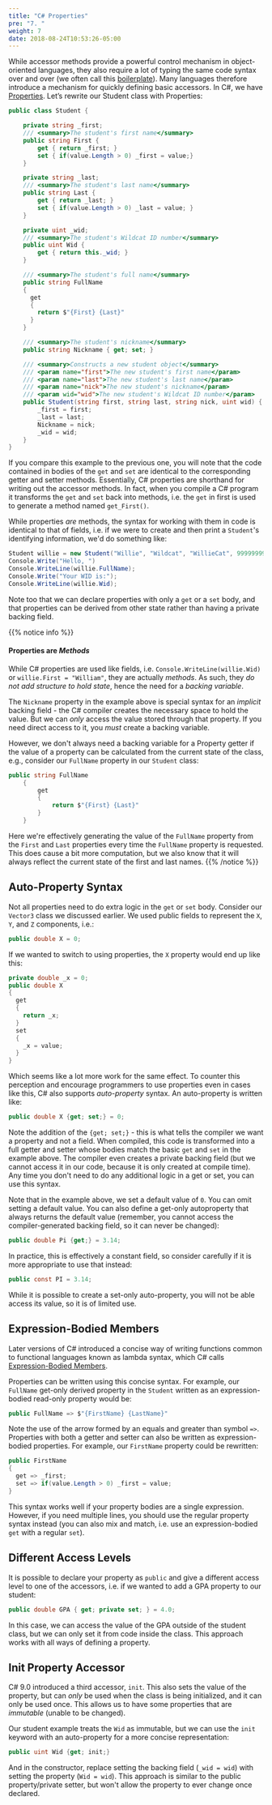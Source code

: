 ```yaml
---
title: "C# Properties"
pre: "7. "
weight: 7
date: 2018-08-24T10:53:26-05:00
---
```


While accessor methods provide a powerful control mechanism in object-oriented languages, they also require a lot of typing the same code syntax over and over (we often call this [boilerplate](https://en.wikipedia.org/wiki/Boilerplate_text)).  Many languages therefore introduce a mechanism for quickly defining basic accessors.  In C#, we have [Properties](https://docs.microsoft.com/en-us/dotnet/csharp/programming-guide/classes-and-structs/properties).  Let’s rewrite our Student class with Properties:

```csharp
public class Student {

    private string _first;
    /// <summary>The student's first name</summary>
    public string First {
        get { return _first; }
        set { if(value.Length > 0) _first = value;}
    }

    private string _last;
    /// <summary>The student's last name</summary>
    public string Last {
        get { return _last; }
        set { if(value.Length > 0) _last = value; }
    }

    private uint _wid;
    /// <summary>The student's Wildcat ID number</summary>
    public uint Wid {
        get { return this._wid; }
    }

    /// <summary>The student's full name</summary>
    public string FullName 
    {
      get 
      {
        return $"{First} {Last}"
      }
    }

    /// <summary>The student's nickname</summary>
    public string Nickname { get; set; }

    /// <summary>Constructs a new student object</summary>
    /// <param name="first">The new student's first name</param>
    /// <param name="last">The new student's last name</param>
    /// <param name="nick">The new student's nickname</param>
    /// <param wid="wid">The new student's Wildcat ID number</param>
    public Student(string first, string last, string nick, uint wid) {
        _first = first;
        _last = last;
        Nickname = nick;
        _wid = wid;
    }
}
```

If you compare this example to the previous one, you will note that the code contained in bodies of the `get` and `set` are identical to the corresponding getter and setter methods. Essentially, C# properties are shorthand for writing out the accessor methods.  In fact, when you compile a C# program it transforms the `get` and `set` back into methods, i.e. the `get` in first is used to generate a method named `get_First()`.

While properties _are_ methods, the syntax for working with them in code is identical to that of fields, i.e. if we were to create and then print a `Student`'s identifying information, we'd do something like: 

```csharp
Student willie = new Student("Willie", "Wildcat", "WillieCat", 99999999);
Console.Write("Hello, ")
Console.WriteLine(willie.FullName);
Console.Write("Your WID is:");
Console.WriteLine(willie.Wid);
```

Note too that we can declare properties with only a `get` or a `set` body, and that properties can be derived from other state rather than having a private backing field.


{{% notice info %}}
#### Properties are _Methods_

While C# properties are used like fields, i.e. `Console.WriteLine(willie.Wid)` or `willie.First = "William"`, they are actually _methods_.  As such, they _do not add structure to hold state_, hence the need for a _backing variable_.  

The `Nickname` property in the example above is special syntax for an _implicit_ backing field - the C# compiler creates the necessary space to hold the value.  But we can _only_ access the value stored through that property.  If you need direct access to it, you _must_ create a backing variable.

However, we don't always need a backing variable for a Property getter if the value of a property can be calculated from the current state of the class, e.g., consider our `FullName` property in our `Student` class:

```csharp 
public string FullName 
    {
        get 
        {
            return $"{First} {Last}"
        }
    }
```

Here we're effectively generating the value of the `FullName` property from the `First` and `Last` properties every time the `FullName` property is requested.  This does cause a bit more computation, but we also know that it will always reflect the current state of the first and last names.
{{% /notice %}}

## Auto-Property Syntax
Not all properties need to do extra logic in the `get` or `set` body.  Consider our `Vector3` class we discussed earlier. We used public fields to represent the `X`, `Y`, and `Z` components, i.e.:

```csharp
public double X = 0;
```

If we wanted to switch to using properties, the `X` property would end up like this:

```csharp
private double _x = 0;
public double X 
{
  get 
  {
    return _x;
  }
  set 
  {
    _x = value;
  }
}
```

Which seems like a lot more work for the same effect. To counter this perception and encourage programmers to use properties even in cases like this, C# also supports _auto-property_ syntax. An auto-property is written like:

```csharp
public double X {get; set;} = 0;
```

Note the addition of the `{get; set;}` - this is what tells the compiler we want a property and not a field.  When compiled, this code is transformed into a full getter and setter whose bodies match the basic `get` and `set` in the example above. The compiler even creates a private backing field (but we cannot access it in our code, because it is only created at compile time).  Any time you don't need to do any additional logic in a get or set, you can use this syntax.  

Note that in the example above, we set a default value of `0`.  You can omit setting a default value.  You can also define a get-only autoproperty that always returns the default value (remember, you cannot access the compiler-generated backing field, so it can never be changed):

```csharp
public double Pi {get;} = 3.14;
```

In practice, this is effectively a constant field, so consider carefully if it is more appropriate to use that instead:

```csharp
public const PI = 3.14;
```

While it is possible to create a set-only auto-property, you will not be able access its value, so it is of limited use.

## Expression-Bodied Members

Later versions of C# introduced a concise way of writing functions common to functional languages known as lambda syntax, which C# calls [Expression-Bodied Members](https://learn.microsoft.com/en-us/dotnet/csharp/programming-guide/statements-expressions-operators/expression-bodied-members). 

Properties can be written using this concise syntax.  For example, our `FullName` get-only derived property in the `Student` written as an expression-bodied read-only property would be:

```csharp
public FullName => $"{FirstName} {LastName}"
```

Note the use of the arrow formed by an equals and greater than symbol `=>`.  Properties with both a getter and setter can also be written as expression-bodied properties.  For example, our `FirstName` property could be rewritten:

```csharp
public FirstName 
{
  get => _first;
  set => if(value.Length > 0) _first = value;
}
```

This syntax works well if your property bodies are a single expression.  However, if you need multiple lines, you should use the regular property syntax instead (you can also mix and match, i.e. use an expression-bodied `get` with a regular `set`).

## Different Access Levels

It is possible to declare your property as `public` and give a different access level to one of the accessors, i.e. if we wanted to add a GPA property to our student:

```csharp
public double GPA { get; private set; } = 4.0;
```

In this case, we can access the value of the GPA outside of the student class, but we can only set it from code inside the class. This approach works with all ways of defining a property.

## Init Property Accessor

C# 9.0 introduced a third accessor, `init`.  This also sets the value of the property, but can _only_ be used when the class is being initialized, and it can only be used once. This allows us to have some properties that are _immutable_ (unable to be changed).

Our student example treats the `Wid` as immutable, but we can use the `init` keyword with an auto-property for a more concise representation:

```csharp
public uint Wid {get; init;}
```

And in the constructor, replace setting the backing field (`_wid = wid`) with setting the property (`Wid = wid`). This approach is similar to the public property/private setter, but won't allow the property to ever change once declared.